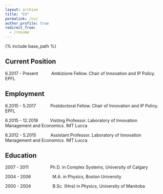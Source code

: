 ```yaml
---
layout: archive
title: "CV"
permalink: /cv/
author_profile: true
redirect_from:
  - /resume
---
```


{% include base_path %}

## Current Position

6.2017 - Present &nbsp;&nbsp;&nbsp;&nbsp;&nbsp;&nbsp;&nbsp;&nbsp;&nbsp; Ambizione Fellow. Chair of Innovation and IP Policy. EPFL

## Employment

6.2015 - 5.2017 &nbsp;&nbsp;&nbsp;&nbsp;&nbsp;&nbsp;&nbsp;&nbsp;&nbsp;&nbsp; Postdoctoral Fellow. Chair of Innovation and IP Policy. EPFL

6.2015 - 12.2016 &nbsp;&nbsp;&nbsp;&nbsp;&nbsp;&nbsp;&nbsp;&nbsp; Visiting Professor. Laboratory of Innovation Management and Economics. IMT Lucca

6.2012 - 5.2015 &nbsp;&nbsp;&nbsp;&nbsp;&nbsp;&nbsp;&nbsp;&nbsp;&nbsp;&nbsp; Assistant Professor. Laboratory of Innovation Management and Economics. IMT Lucca

## Education

2007 - 2011 &nbsp;&nbsp;&nbsp;&nbsp;&nbsp;&nbsp;&nbsp;&nbsp;&nbsp; &nbsp;&nbsp;&nbsp;&nbsp;&nbsp;&nbsp; Ph.D. in Complex Systems, University of Calgary

2004 - 2006 &nbsp;&nbsp;&nbsp;&nbsp;&nbsp;&nbsp;&nbsp;&nbsp;&nbsp; &nbsp;&nbsp;&nbsp;&nbsp;&nbsp;&nbsp; M.A. in Physics, Boston University

2000 - 2004  &nbsp;&nbsp;&nbsp;&nbsp;&nbsp;&nbsp;&nbsp;&nbsp;&nbsp; &nbsp;&nbsp;&nbsp;&nbsp;&nbsp;&nbsp; B.Sc. (Hns) in Physics, University of Manitoba

